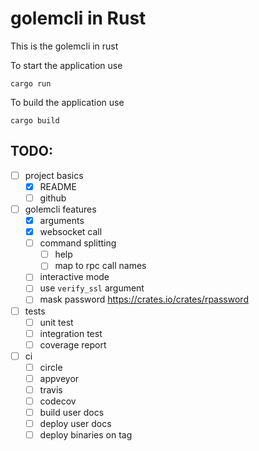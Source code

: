 # golemcli in Rust

This is the golemcli in rust

To start the application use
```
cargo run
```

To build the application use
```
cargo build
```

## TODO:
- [ ] project basics
  - [x] README
  - [ ] github
- [ ] golemcli features
  - [x] arguments
  - [x] websocket call
  - [ ] command splitting
    - [ ] help
    - [ ] map to rpc call names
  - [ ] interactive mode
  - [ ] use `verify_ssl` argument
  - [ ] mask password https://crates.io/crates/rpassword
- [ ] tests
  - [ ] unit test
  - [ ] integration test
  - [ ] coverage report
- [ ] ci
  - [ ] circle
  - [ ] appveyor
  - [ ] travis
  - [ ] codecov
  - [ ] build user docs
  - [ ] deploy user docs
  - [ ] deploy binaries on tag
